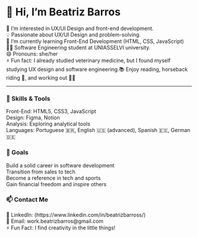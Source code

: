 <h1> 👋 Hi, I’m Beatriz Barros </h1>
👀 I’m interested in UX/UI Design and front-end development. <br>
💡 Passionate about UX/UI Design and problem-solving. <br>
🌱 I’m currently learning Front-End Development (HTML, CSS, JavaScript) <br>
👩‍💻 Software Engineering student at UNIASSELVI university. <br>
😄 Pronouns: she/her <br>
⚡ Fun fact: I already studied veterinary medicine, but I found myself studying UX design and software engineering.📚 Enjoy reading, horseback riding 🐎, and working out 🏋️‍♀️
<hr>
<h3> 🚀 Skills & Tools </h3>
Front-End: HTML5, CSS3, JavaScript <br>
Design: Figma, Notion <br>
Analysis: Exploring analytical tools <br>
Languages: Portuguese 🇧🇷, English 🇺🇸 (advanced), Spanish 🇪🇸, German 🇩🇪

<h3> 🌟 Goals </h3>
Build a solid career in software development <br>
Transition from sales to tech <br>
Become a reference in tech and sports <br>
Gain financial freedom and inspire others <br>

<h3> 📫 Contact Me </h3>
💼 LinkedIn: (https://www.linkedin.com/in/beatrizbarross/) <br>
📩 Email: work.beatrizbarros@gmail.com <br>
⚡ Fun Fact: I find creativity in the little things!
